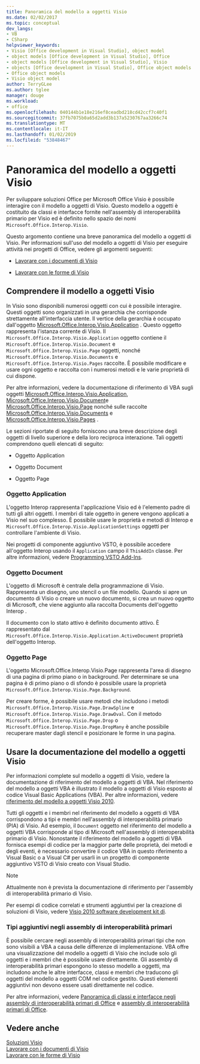 ```yaml
---
title: Panoramica del modello a oggetti Visio
ms.date: 02/02/2017
ms.topic: conceptual
dev_langs:
- VB
- CSharp
helpviewer_keywords:
- Visio [Office development in Visual Studio], object model
- object models [Office development in Visual Studio], Office
- object models [Office development in Visual Studio], Visio
- objects [Office development in Visual Studio], Office object models
- Office object models
- Visio object model
author: TerryGLee
ms.author: tglee
manager: douge
ms.workload:
- office
ms.openlocfilehash: 040144b1e18e216ef8ceadbd218cd42ccf7c40f1
ms.sourcegitcommit: 37fb7075b0a65d2add3b137a5230767aa3266c74
ms.translationtype: MT
ms.contentlocale: it-IT
ms.lasthandoff: 01/02/2019
ms.locfileid: "53848467"
---
```

# <a name="visio-object-model-overview"></a>Panoramica del modello a oggetti Visio
  Per sviluppare soluzioni Office per Microsoft Office Visio è possibile interagire con il modello a oggetti di Visio. Questo modello a oggetti è costituito da classi e interfacce fornite nell'assembly di interoperabilità primario per Visio ed è definito nello spazio dei nomi `Microsoft.Office.Interop.Visio`.  
  
 Questo argomento contiene una breve panoramica del modello a oggetti di Visio. Per informazioni sull'uso del modello a oggetti di Visio per eseguire attività nei progetti di Office, vedere gli argomenti seguenti:  
  
-   [Lavorare con i documenti di Visio](../vsto/working-with-visio-documents.md)  
  
-   [Lavorare con le forme di Visio](../vsto/working-with-visio-shapes.md)  
  
## <a name="understand-the-visio-object-model"></a>Comprendere il modello a oggetti Visio  
 In Visio sono disponibili numerosi oggetti con cui è possibile interagire. Questi oggetti sono organizzati in una gerarchia che corrisponde strettamente all'interfaccia utente. Il vertice della gerarchia è occupato dall'oggetto [Microsoft.Office.Interop.Visio.Application](/office/vba/api/Visio.Application) . Questo oggetto rappresenta l'istanza corrente di Visio. Il `Microsoft.Office.Interop.Visio.Application` oggetto contiene il `Microsoft.Office.Interop.Visio.Document` e `Microsoft.Office.Interop.Visio.Page` oggetti, nonché `Microsoft.Office.Interop.Visio.Documents` e `Microsoft.Office.Interop.Visio.Pages` raccolte. È possibile modificare e usare ogni oggetto e raccolta con i numerosi metodi e le varie proprietà di cui dispone.  
  
 Per altre informazioni, vedere la documentazione di riferimento di VBA sugli oggetti [Microsoft.Office.Interop.Visio.Application](/office/vba/api/Visio.Application), [Microsoft.Office.Interop.Visio.Document](/office/vba/api/Visio.Document)e [Microsoft.Office.Interop.Visio.Page](/office/vba/api/Visio.Page) nonché sulle raccolte [Microsoft.Office.Interop.Visio.Documents](/office/vba/api/Visio.Documents) e [Microsoft.Office.Interop.Visio.Pages](/office/vba/api/Visio.Pages) .  
  
 Le sezioni riportate di seguito forniscono una breve descrizione degli oggetti di livello superiore e della loro reciproca interazione. Tali oggetti comprendono quelli elencati di seguito:  
  
-   Oggetto Application  
  
-   Oggetto Document  
  
-   Oggetto Page  
  
### <a name="application-object"></a>Oggetto Application  
 L'oggetto Interop rappresenta l'applicazione Visio ed è l'elemento padre di tutti gli altri oggetti. I membri di tale oggetto in genere vengono applicati a Visio nel suo complesso. È possibile usare le proprietà e metodi di Interop e `Microsoft.Office.Interop.Visio.ApplicationSettings` oggetti per controllare l'ambiente di Visio.  
  
 Nei progetti di componente aggiuntivo VSTO, è possibile accedere all'oggetto Interop usando il `Application` campo il `ThisAddIn` classe. Per altre informazioni, vedere [Programming VSTO Add-Ins](../vsto/programming-vsto-add-ins.md).  
  
### <a name="document-object"></a>Oggetto Document  
 L'oggetto di Microsoft è centrale della programmazione di Visio. Rappresenta un disegno, uno stencil o un file modello. Quando si apre un documento di Visio o creare un nuovo documento, si crea un nuovo oggetto di Microsoft, che viene aggiunto alla raccolta Documents dell'oggetto Interop .  
  
 Il documento con lo stato attivo è definito documento attivo. È rappresentato dal `Microsoft.Office.Interop.Visio.Application.ActiveDocument` proprietà dell'oggetto Interop.  
  
### <a name="page-object"></a>Oggetto Page  
 L'oggetto Microsoft.Office.Interop.Visio.Page rappresenta l'area di disegno di una pagina di primo piano o in background. Per determinare se una pagina è di primo piano o di sfondo è possibile usare la proprietà `Microsoft.Office.Interop.Visio.Page.Background`.  
  
 Per creare forme, è possibile usare metodi che includono i metodi `Microsoft.Office.Interop.Visio.Page.DrawSpline` e `Microsoft.Office.Interop.Visio.Page.DrawOval`. Con il metodo `Microsoft.Office.Interop.Visio.Page.Drop` o `Microsoft.Office.Interop.Visio.Page.DropMany` è anche possibile recuperare master dagli stencil e posizionare le forme in una pagina.  
  
## <a name="use-the-visio-object-model-documentation"></a>Usare la documentazione del modello a oggetti Visio  
 Per informazioni complete sul modello a oggetti di Visio, vedere la documentazione di riferimento del modello a oggetti di VBA. Nel riferimento del modello a oggetti VBA è illustrato il modello a oggetti di Visio esposto al codice Visual Basic Applications (VBA). Per altre informazioni, vedere [riferimento del modello a oggetti Visio 2010](http://go.microsoft.com/fwlink/?LinkId=199775).  
  
 Tutti gli oggetti e i membri nel riferimento del modello a oggetti di VBA corrispondono a tipi e membri nell'assembly di interoperabilità primario (PIA) di Visio. Ad esempio, il `Document` oggetto nel riferimento del modello a oggetti VBA corrisponde al tipo di Microsoft nell'assembly di interoperabilità primario di Visio. Nonostante il riferimento del modello a oggetti di VBA fornisca esempi di codice per la maggior parte delle proprietà, dei metodi e degli eventi, è necessario convertire il codice VBA in questo riferimento a Visual Basic o a Visual C# per usarli in un progetto di componente aggiuntivo VSTO di Visio creato con Visual Studio.  
  
> [!NOTE]  
>  Attualmente non è prevista la documentazione di riferimento per l'assembly di interoperabilità primario di Visio.  
  
 Per esempi di codice correlati e strumenti aggiuntivi per la creazione di soluzioni di Visio, vedere [Visio 2010 software development kit di](http://go.microsoft.com/fwlink/?LinkId=196501).  
  
### <a name="additional-types-in-primary-interop-assemblies"></a>Tipi aggiuntivi negli assembly di interoperabilità primari  
 È possibile cercare negli assembly di interoperabilità primari tipi che non sono visibili a VBA a causa delle differenze di implementazione. VBA offre una visualizzazione del modello a oggetti di Visio che include solo gli oggetti e i membri che è possibile usare direttamente. Gli assembly di interoperabilità primari espongono lo stesso modello a oggetti, ma includono anche le altre interfacce, classi e membri che traducono gli oggetti del modello a oggetti COM nel codice gestito. Questi elementi aggiuntivi non devono essere usati direttamente nel codice.  
  
 Per altre informazioni, vedere [Panoramica di classi e interfacce negli assembly di interoperabilità primari di Office](http://go.microsoft.com/fwlink/?LinkId=189592) e [assembly di interoperabilità primari di Office](../vsto/office-primary-interop-assemblies.md).  
  
## <a name="see-also"></a>Vedere anche  
 [Soluzioni Visio](../vsto/visio-solutions.md)   
 [Lavorare con i documenti di Visio](../vsto/working-with-visio-documents.md)   
 [Lavorare con le forme di Visio](../vsto/working-with-visio-shapes.md)  
